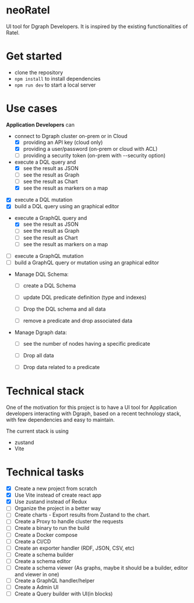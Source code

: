 # neoRatel

UI tool for Dgraph Developers.
It is inspired by the existing functionalities of Ratel.

# Get started

- clone the repository
- `npm install` to install dependencies
- `npm run dev` to start a local server 


# Use cases

**Application Developers** can 
- connect to Dgraph cluster on-prem or in Cloud
  - [x] providing an API key (cloud only)
  - [x] providing a user/password (on-prem or cloud with ACL)
  - [ ] providing a security token (on-prem with --security option)

- execute a DQL query and 
  - [x] see the result as JSON
  - [ ] see the result as Graph
  - [ ] see the result as Chart
  - [x] see the result as markers on a map
- [x] execute a DQL mutation
- [x] build a DQL query using an graphical editor

- execute a GraphQL query and 
  - [x] see the result as JSON
  - [ ] see the result as Graph
  - [ ] see the result as Chart
  - [ ] see the result as markers on a map
- [ ] execute a GraphQL mutation
- [ ] build a GraphQL query or mutation using an graphical editor

- Manage DQL Schema: 
  - [ ] create a DQL Schema
  - [ ] update DQL predicate definition (type and indexes)
  - [ ] Drop the DQL schema and all data
  - [ ] remove a predicate and drop associated data
  

- Manage Dgraph data: 
  - [ ] see the number of nodes having a specific predicate
  - [ ] Drop all data 
  - [ ] Drop data related to a predicate
   
  
# Technical stack
One of the motivation for this project is to have a UI tool for Application developers interacting with Dgraph, based on a recent technology stack, with few dependencies and easy to maintain.

The current stack is using
- zustand
- Vite 


# Technical tasks
- [x] Create a new project from scratch
- [x] Use Vite instead of create react app
- [x] Use zustand instead of Redux
- [ ] Organize the project in a better way
- [ ] Create charts - Export results from Zustand to the chart.
- [ ] Create a Proxy to handle cluster the requests
- [ ] Create a binary to run the build
- [ ] Create a Docker compose
- [ ] Create a CI/CD
- [ ] Create an exporter handler (RDF, JSON, CSV, etc)
- [ ] Create a schema builder
- [ ] Create a schema editor
- [ ] Create a schema viewer (As graphs, maybe it should be a builder, editor and viewer in one)
- [ ] Create a GraphQL handler/helper
- [ ] Create a Admin UI
- [ ] Create a Query builder with UI(in blocks)
